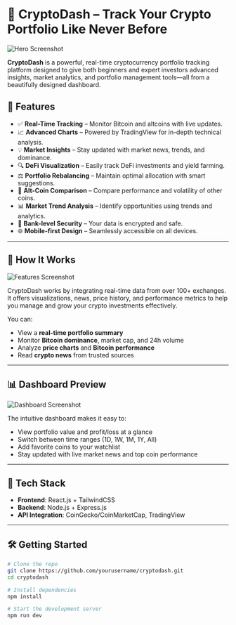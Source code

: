 
# 🚀 CryptoDash – Track Your Crypto Portfolio Like Never Before

![Hero Screenshot](./269fa9e5-d50e-459a-91af-9c05532f14a4.png)

**CryptoDash** is a powerful, real-time cryptocurrency portfolio tracking platform designed to give both beginners and expert investors advanced insights, market analytics, and portfolio management tools—all from a beautifully designed dashboard.

## 🌟 Features

- ✅ **Real-Time Tracking** – Monitor Bitcoin and altcoins with live updates.
- 📈 **Advanced Charts** – Powered by TradingView for in-depth technical analysis.
- 💡 **Market Insights** – Stay updated with market news, trends, and dominance.
- 🔍 **DeFi Visualization** – Easily track DeFi investments and yield farming.
- ⚖️ **Portfolio Rebalancing** – Maintain optimal allocation with smart suggestions.
- 🔄 **Alt-Coin Comparison** – Compare performance and volatility of other coins.
- 📊 **Market Trend Analysis** – Identify opportunities using trends and analytics.
- 🔐 **Bank-level Security** – Your data is encrypted and safe.
- 🌐 **Mobile-first Design** – Seamlessly accessible on all devices.

---

## 🧠 How It Works

![Features Screenshot](./b85ea2cb-c4e6-4a4b-91c2-070939b85790.png)

CryptoDash works by integrating real-time data from over 100+ exchanges. It offers visualizations, news, price history, and performance metrics to help you manage and grow your crypto investments effectively.

You can:
- View a **real-time portfolio summary**
- Monitor **Bitcoin dominance**, market cap, and 24h volume
- Analyze **price charts** and **Bitcoin performance**
- Read **crypto news** from trusted sources

---

## 📊 Dashboard Preview

![Dashboard Screenshot](./384dd036-9ed1-4ccc-99d8-fbcdefeafa20.png)

The intuitive dashboard makes it easy to:
- View portfolio value and profit/loss at a glance
- Switch between time ranges (1D, 1W, 1M, 1Y, All)
- Add favorite coins to your watchlist
- Stay updated with live market news and top coin performance

---

## 🔧 Tech Stack

- **Frontend**: React.js + TailwindCSS
- **Backend**: Node.js + Express.js
- **API Integration**: CoinGecko/CoinMarketCap, TradingView

---

## 🛠️ Getting Started

```bash
# Clone the repo
git clone https://github.com/yourusername/cryptodash.git
cd cryptodash

# Install dependencies
npm install

# Start the development server
npm run dev
